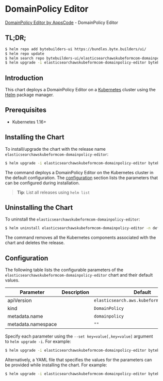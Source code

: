# DomainPolicy Editor

[DomainPolicy Editor by AppsCode](https://byte.builders) - DomainPolicy Editor

## TL;DR;

```bash
$ helm repo add bytebuilders-ui https://bundles.byte.builders/ui/
$ helm repo update
$ helm search repo bytebuilders-ui/elasticsearchawskubeformcom-domainpolicy-editor --version=v0.4.16
$ helm upgrade -i elasticsearchawskubeformcom-domainpolicy-editor bytebuilders-ui/elasticsearchawskubeformcom-domainpolicy-editor -n default --create-namespace --version=v0.4.16
```

## Introduction

This chart deploys a DomainPolicy Editor on a [Kubernetes](http://kubernetes.io) cluster using the [Helm](https://helm.sh) package manager.

## Prerequisites

- Kubernetes 1.16+

## Installing the Chart

To install/upgrade the chart with the release name `elasticsearchawskubeformcom-domainpolicy-editor`:

```bash
$ helm upgrade -i elasticsearchawskubeformcom-domainpolicy-editor bytebuilders-ui/elasticsearchawskubeformcom-domainpolicy-editor -n default --create-namespace --version=v0.4.16
```

The command deploys a DomainPolicy Editor on the Kubernetes cluster in the default configuration. The [configuration](#configuration) section lists the parameters that can be configured during installation.

> **Tip**: List all releases using `helm list`

## Uninstalling the Chart

To uninstall the `elasticsearchawskubeformcom-domainpolicy-editor`:

```bash
$ helm uninstall elasticsearchawskubeformcom-domainpolicy-editor -n default
```

The command removes all the Kubernetes components associated with the chart and deletes the release.

## Configuration

The following table lists the configurable parameters of the `elasticsearchawskubeformcom-domainpolicy-editor` chart and their default values.

|     Parameter      | Description |                       Default                        |
|--------------------|-------------|------------------------------------------------------|
| apiVersion         |             | <code>elasticsearch.aws.kubeform.com/v1alpha1</code> |
| kind               |             | <code>DomainPolicy</code>                            |
| metadata.name      |             | <code>domainpolicy</code>                            |
| metadata.namespace |             | <code>""</code>                                      |


Specify each parameter using the `--set key=value[,key=value]` argument to `helm upgrade -i`. For example:

```bash
$ helm upgrade -i elasticsearchawskubeformcom-domainpolicy-editor bytebuilders-ui/elasticsearchawskubeformcom-domainpolicy-editor -n default --create-namespace --version=v0.4.16 --set apiVersion=elasticsearch.aws.kubeform.com/v1alpha1
```

Alternatively, a YAML file that specifies the values for the parameters can be provided while
installing the chart. For example:

```bash
$ helm upgrade -i elasticsearchawskubeformcom-domainpolicy-editor bytebuilders-ui/elasticsearchawskubeformcom-domainpolicy-editor -n default --create-namespace --version=v0.4.16 --values values.yaml
```
